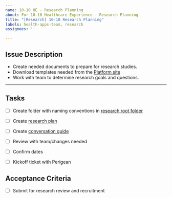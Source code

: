 ```yaml
---
name: 10-10 HE - Research Planning
about: For 10-10 Healthcare Experience - Research Planning
title: "[Research] 10-10 Research Planning"
labels: health-apps-team, research
assignees: ''

---
```


## Issue Description
- Create needed documents to prepare for research studies.
- Download templates needed from the [Platform site](https://depo-platform-documentation.scrollhelp.site/research-design/research-at-va)
- Work with team to determine research goals and questions.

---
## Tasks
- [ ] Create folder with naming conventions in [research root folder](https://github.com/department-of-veterans-affairs/va.gov-team/tree/master/products/health-care/application/va-application/research)
- [ ] Create [research plan](url)
- [ ] Create [conversation guide](url)
- [ ] Review with team/changes needed
- [ ] Confirm dates
- [ ] Kickoff ticket with Perigean


## Acceptance Criteria
- [ ] Submit for research review and recruitment
